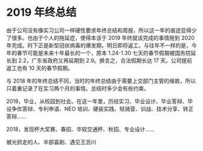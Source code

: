 # 2019 年终总结

由于公司没有像实习公司一样硬性要求年终总结和周报，所以这一年的痕迹显得少了很多。也由于个人的拖延症，使得本该于 2019 年终就该完成的事情拖到 2020 年完成。时下正是新型冠状病毒的爆发期，明日即将返工。与往年不一样的是，今年的春节可能是未来十年最长的一个，原本 1.24-1.30 七天的春节假期被国务院延长到 2.2，广东省政府又再延期到 2.9。换言之，合法假期长达 17 天。公司提前返工也有 10 天的春节假期。

与 2018 年的年终总结不同，当时的年终总结由于需要上交部门主管的缘故，所以只着重记录了在实习两个月的事情。总结时多少会有些约束。

2019，毕业，从校园到社会。在这一年里，历经实习、毕业设计、毕业答辩、毕设争优答辩、专利申请、NEO 培训、硬装实践、轻骑营、训战、技术分享、转正答辩……

2018，发现杯大奖赛、春招、华软交通杯、秋招、专业设计……

被光抓走的人、半部喜剧、遇见王沥川
